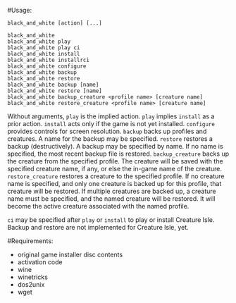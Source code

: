 #Usage:

```
black_and_white [action] [...]

black_and_white
black_and_white play
black_and_white play ci
black_and_white install
black_and_white installrci
black_and_white configure
black_and_white backup
black_and_white restore
black_and_white backup [name]
black_and_white restore [name]
black_and_white backup_creature <profile name> [creature name]
black_and_white restore_creature <profile name> [creature name]
```

Without arguments, `play` is the implied action.  `play` implies `install` as a
prior action.  `install` acts only if the game is not yet installed.
`configure` provides controls for screen resolution.  `backup` backs up
profiles and creatures.  A name for the backup may be specified.  `restore`
restores a backup (destructively).  A backup may be specified by name.  If no
name is specified, the most recent backup file is restored.  `backup_creature`
backs up the creature from the specified profile.  The creature will be saved
with the specified creature name, if any, or else the in-game name of the
creature.  `restore_creature` restores a creature to the specified profile.  If
no creature name is specified, and only one creature is backed up for this
profile, that creature will be restored.  If multiple creatures are backed up,
a creature name must be specified, and the named creature will be restored.  It
will become the active creature associated with the named profile.

`ci` may be specified after `play` or `install` to play or install Creature
Isle.  Backup and restore are not implemented for Creature Isle, yet.


#Requirements:

* original game installer disc contents
* activation code
* wine
* winetricks
* dos2unix
* wget
